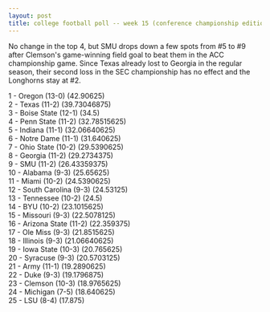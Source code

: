 ```yaml
---
layout: post
title: college football poll -- week 15 (conference championship edition)
---
```


No change in the top 4, but SMU drops down a few spots from #5 to #9 after Clemson's game-winning field goal to beat them in the ACC championship game.  Since Texas already lost to Georgia in the regular season, their second loss in the SEC championship has no effect and the Longhorns stay at #2.

1 - Oregon (13-0) (42.90625)  
2 - Texas (11-2) (39.73046875)  
3 - Boise State (12-1) (34.5)  
4 - Penn State (11-2) (32.78515625)  
5 - Indiana (11-1) (32.06640625)  
6 - Notre Dame (11-1) (31.640625)  
7 - Ohio State (10-2) (29.5390625)  
8 - Georgia (11-2) (29.2734375)  
9 - SMU (11-2) (26.43359375)  
10 - Alabama (9-3) (25.65625)  
11 - Miami (10-2) (24.5390625)  
12 - South Carolina (9-3) (24.53125)  
13 - Tennessee (10-2) (24.5)  
14 - BYU (10-2) (23.1015625)  
15 - Missouri (9-3) (22.5078125)  
16 - Arizona State (11-2) (22.359375)  
17 - Ole Miss (9-3) (21.8515625)  
18 - Illinois (9-3) (21.06640625)  
19 - Iowa State (10-3) (20.765625)  
20 - Syracuse (9-3) (20.5703125)  
21 - Army (11-1) (19.2890625)  
22 - Duke (9-3) (19.1796875)  
23 - Clemson (10-3) (18.9765625)  
24 - Michigan (7-5) (18.640625)  
25 - LSU (8-4) (17.875)  
